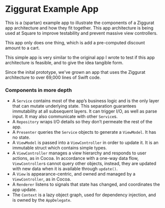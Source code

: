 # Ziggurat Example App

This is a (spartan) example app to illustrate the components of a Ziggurat app architecture and how they fit together. This app architecture is being used at Square to improve testability and prevent massive view controllers.

This app only does one thing, which is add a pre-computed discount amount to a cart.

This simple app is very similar to the original app I wrote to test if this app architecture is feasible, and to give the idea tangible form.

Since the inital prototype, we've grown an app that uses the Ziggurat architecture to over 69,000 lines of Swift code.

### Components in more depth

- A `Service` contains most of the app’s business logic and is the only layer that can mutate underlying state. This separation guarantees immutability at all subsequent layers. It can trigger I/O, as well as parse input. It may also communicate with other `Service`s.
- A `Repository` wraps I/O details so they don’t permeate the rest of the app.
- A `Presenter` queries the `Service` objects to generate a `ViewModel`. It has no state.
- A `ViewModel` is passed into a `ViewController` in order to update it. It is an immutable struct which contains simple types.
- A `ViewController` manages a view hierarchy and responds to user actions, as in Cocoa. In accordance with a one-way data flow, `ViewController`s cannot query other objects, instead, they are updated with new data when it is available through `update()`.
- A `View` is appearance-centric, and owned and managed by a `ViewController`, as in Cocoa.
- A `Renderer` listens to signals that state has changed, and coordinates the app update.
- The `Context` is a lazy object graph, used for dependency injection, and is owned by the `AppDelegate`.
